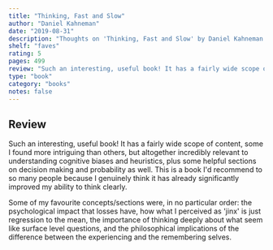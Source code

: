 ```yaml
---
title: "Thinking, Fast and Slow"
author: "Daniel Kahneman"
date: "2019-08-31"
description: "Thoughts on 'Thinking, Fast and Slow' by Daniel Kahneman."
shelf: "faves"
rating: 5
pages: 499
review: "Such an interesting, useful book! It has a fairly wide scope of content, some I found more intriguing than others, but altogether incredibly relevant to understanding cognitive biases and heuristics, plus some helpful sections on decision making and probability as well. This is a book I'd recommend to so many people because I genuinely think it has already significantly improved my ability to think clearly.<br/><br/>Some of my favourite concepts/sections were, in no particular order: the psychological impact that losses have, how what I perceived as 'jinx' is just regression to the mean, the importance of thinking deeply about what seem like surface level questions, and the philosophical implications of the difference between the experiencing and the remembering selves."
type: "book"
category: "books"
notes: false
---
```


## Review

Such an interesting, useful book! It has a fairly wide scope of content, some I found more intriguing than others, but altogether incredibly relevant to understanding cognitive biases and heuristics, plus some helpful sections on decision making and probability as well. This is a book I'd recommend to so many people because I genuinely think it has already significantly improved my ability to think clearly.

Some of my favourite concepts/sections were, in no particular order: the psychological impact that losses have, how what I perceived as 'jinx' is just regression to the mean, the importance of thinking deeply about what seem like surface level questions, and the philosophical implications of the difference between the experiencing and the remembering selves.
